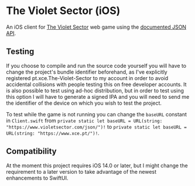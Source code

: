 # The Violet Sector (iOS)

An iOS client for [The Violet Sector](https://www.violetsector.com/) web game using the [documented JSON API](https://app.swaggerhub.com/apis-docs/ecvej/TVS-JSON/0.1).

## Testing

If you choose to compile and run the source code yourself you will have to change the project's bundle identifier beforehand, as I've explicitly registered pt.xce.The-Violet-Sector to my account in order to avoid accidental collisions with people testing this on free developer accounts.  It is also possible to test using ad-hoc distribution, but in order to test using this option I will have to generate a signed IPA and you will need to send me the identifier of the device on which you wish to test the project.

To test while the game is not running you can change the `baseURL` constant in `Client.swift` from `private static let baseURL = URL(string: "https://www.violetsector.com/json/")!` to `private static let baseURL = URL(string: "https://www.xce.pt/")!`.

## Compatibility

At the moment this project requires iOS 14.0 or later, but I might change the requirement to a later version to take advantage of the newest enhancements to SwiftUI.
